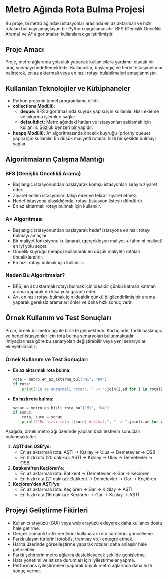 # Metro Ağında Rota Bulma Projesi

Bu proje, bi metro ağındaki istasyonlar arasında en az aktarmalı ve hızlı rotaları bulmayı amaçlayan bir Python uygulamasıdır. BFS (Genişlik Öncelikli Arama) ve A\* algoritmaları kullanılarak geliştirilmiştir.

## Proje Amacı

Proje, metro ağlarında yolculuk yapacak kullanıcılara yardımcı olacak bir araç sunmayı hedeflemektedir. Kullanıcılar, başlangıç ve hedef istasyonlarını belirterek, en az aktarmalı veya en hızlı rotayı bulabilmeleri amaçlanmıştır.

## Kullanılan Teknolojiler ve Kütüphaneler

* Python projenin temel programlama dilidir.
* **collections Modülü:**
    * **deque:** BFS algoritmasında kuyruk yapısı için kullanılır. Hızlı ekleme ve çıkarma işlemleri sağlar.
    * **defaultdict:** Metro ağındaki hatları ve istasyonları saklamak için kullanılır. Sözlük benzeri bir yapıdır.
* **heapq Modülü:** A\* algoritmasında öncelik kuyruğu (priority queue) yapısı için kullanılır. En düşük maliyetli rotaları hızlı bir şekilde bulmayı sağlar.

## Algoritmaların Çalışma Mantığı

### BFS (Genişlik Öncelikli Arama)

* Başlangıç istasyonundan başlayarak komşu istasyonları sırayla ziyaret eder.
* Ziyaret edilen istasyonları takip eder ve tekrar ziyaret etmez.
* Hedef istasyona ulaşıldığında, rotayı (istasyon listesi) döndürür.
* En az aktarmalı rotayı bulmak için kullanılır.

### A\* Algoritması

* Başlangıç istasyonundan başlayarak hedef istasyona en hızlı rotayı bulmayı amaçlar.
* Bir maliyet fonksiyonu kullanarak (gerçekleşen maliyet + tahmini maliyet) en iyi yolu seçer.
* Öncelik kuyruğu (heapq) kullanarak en düşük maliyetli rotaları önceliklendirir.
* En hızlı rotayı bulmak için kullanılır.

### Neden Bu Algoritmalar?

* BFS, en az aktarmalı rotayı bulmak için idealdir çünkü katman katman arama yaparak en kısa yolu garanti eder.
* A\*, en hızlı rotayı bulmak için idealdir çünkü bilgilendirilmiş bir arama yaparak gereksiz aramaları önler ve daha hızlı sonuç verir.

## Örnek Kullanım ve Test Sonuçları

Proje, örnek bir metro ağı ile birlikte gelmektedir. Kod içinde, farklı başlangıç ve hedef istasyonlar için rota bulma senaryoları bulunmaktadır. İhtiyaçlarınıza göre bu senaryoları değiştirebilir veya yeni senaryolar ekleyebilirsiniz.

### Örnek Kullanım ve Test Sonuçları

* **En az aktarmalı rota bulma:**

    ```python
    rota = metro.en_az_aktarma_bul("M1", "K4")
    if rota:
        print("En az aktarmalı rota:", " -> ".join(i.ad for i in rota))
    ```

* **En hızlı rota bulma:**

    ```python
    sonuc = metro.en_hizli_rota_bul("M1", "K4")
    if sonuc:
        rota, sure = sonuc
        print(f"En hızlı rota ({sure} dakika):", " -> ".join(i.ad for i in rota))
    ```

Aşağıda, örnek metro ağı üzerinde yapılan bazı testlerin sonuçları bulunmaktadır:

1.  **AŞTİ'den OSB'ye:**
    * En az aktarmalı rota: AŞTİ -> Kızılay -> Ulus -> Demetevler -> OSB
    * En hızlı rota (20 dakika): AŞTİ -> Kızılay -> Ulus -> Demetevler -> OSB
2.  **Batıkent'ten Keçiören'e:**
    * En az aktarmalı rota: Batıkent -> Demetevler -> Gar -> Keçiören
    * En hızlı rota (21 dakika): Batıkent -> Demetevler -> Gar -> Keçiören
3.  **Keçiören'den AŞTİ'ye:**
    * En az aktarmalı rota: Keçiören -> Gar -> Kızılay -> AŞTİ
    * En hızlı rota (16 dakika): Keçiören -> Gar -> Kızılay -> AŞTİ



## Projeyi Geliştirme Fikirleri

* Kullanıcı arayüzü (GUI) veya web arayüzü ekleyerek daha kullanıcı dostu hale getirme.
* Gerçek zamanlı trafik verilerini kullanarak rota sürelerini güncelleme.
* Farklı ulaşım türlerini (otobüs, tramvay vb.) entegre etmek.
* Harita üzerinde görselleştirme yaparak rotaları daha anlaşılır hale getirilebilir.
* Farklı şehirlerin metro ağlarını destekleyecek şekilde genişletme.
* Hata yönetimi ve istisna durumları için iyileştirmeler yapma.
* Performans iyileştirmeleri yaparak büyük metro ağlarında daha hızlı sonuç verme.

